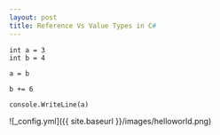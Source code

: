 ```yaml
---
layout: post
title: Reference Vs Value Types in C#
---
```


```
int a = 3
int b = 4

a = b

b += 6

console.WriteLine(a)
```


![_config.yml]({{ site.baseurl }}/images/helloworld.png)

